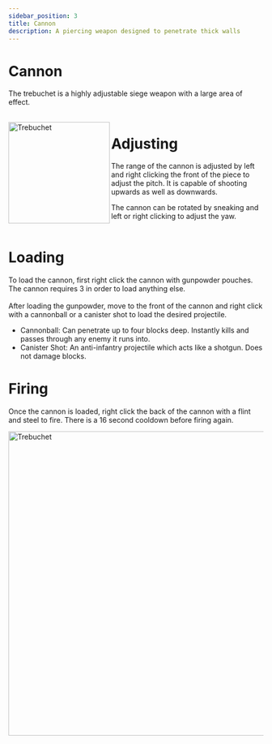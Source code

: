 ```yaml
---
sidebar_position: 3
title: Cannon
description: A piercing weapon designed to penetrate thick walls
---
```



# Cannon
The trebuchet is a highly adjustable siege weapon with a large area of effect.
<br></br>
<div class="box">
    <img 
    src={require('/img/cannon.png').default}
    align="left"
    alt="Trebuchet"
    width="200"
    />
</div>



# Adjusting

The range of the cannon is adjusted by left and right clicking the front of the piece to adjust the pitch. It is capable of shooting upwards as well as downwards.

The cannon can be rotated by sneaking and left or right clicking to adjust the yaw.
<br></br>

# Loading

To load the cannon, first right click the cannon with gunpowder pouches. The cannon requires 3 in order to load anything else. <br></br>
After loading the gunpowder, move to the front of the cannon and right click with a cannonball or a canister shot to load the desired projectile.
- Cannonball: Can penetrate up to four blocks deep. Instantly kills and passes through any enemy it runs into.
- Canister Shot: An anti-infantry projectile which acts like a shotgun. Does not damage blocks.


# Firing
Once the cannon is loaded, right click the back of the cannon with a flint and steel to fire. There is a 16 second cooldown before firing again.

<div class="box">
    <img 
    src={require('/img/cannon_demonstration.gif').default}
    alt="Trebuchet"
    width="600"
    />
</div>